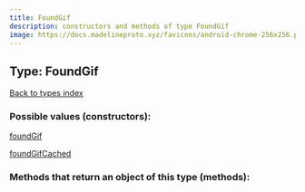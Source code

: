 ```yaml
---
title: FoundGif
description: constructors and methods of type FoundGif
image: https://docs.madelineproto.xyz/favicons/android-chrome-256x256.png
---
```

## Type: FoundGif  
[Back to types index](index.md)



### Possible values (constructors):

[foundGif](../constructors/foundGif.md)  

[foundGifCached](../constructors/foundGifCached.md)  



### Methods that return an object of this type (methods):



